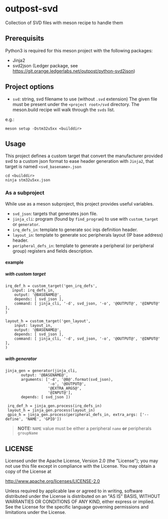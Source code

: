 <!--
SPDX-FileCopyrightText: 2024 Ledger SAS
SPDX-License-Identifier: Apache-2.0
-->

# outpost-svd
Collection of SVD files with meson recipe to handle them

## Prerequisits

Python3 is required for this meson project with the following packages:
 - Jinja2
 - svd2json (Ledger package, see https://git.orange.ledgerlabs.net/outpost/python-svd2json)

## Project options
 - `svd`: string, svd filename to use (without `.svd` extension)
 The given file must be present under the `<project root>/svd` directory. The meson.build recipe will walk through the `svds` list.

 e.g.:
  ```console
  meson setup -Dstm32u5xx <builddir>
 ```

## Usage
This project defines a custom target that convert the manufacturer provided svd to a custom json format to ease header generation with `Jinja2`, that target is named `<svd_basename>.json`

```console
cd <builddir>
ninja stm32u5xx.json
```

### As a subproject
While use as a meson subproject, this project provides useful variables.
 - `svd_json`: targets that generates json file.
 - `jinja_cli`: program (found by `find_program`) to use with `custom_target` or `generator`.
 - `irq_defs_in`: template to generate soc irqs definition header.
 - `layout_in`: template to generate soc peripherals layout (IP base address) header.
 - `peripheral_defs_in`: template to generate a peripheral (or peripheral group) registers and fields description.

 #### example

 ##### with custom target
 ```
 irq_def_h = custom_target('gen_irq_defs',
    input: irq_defs_in,
     output: '@BASENAME@',
     depends: [ svd_json ],
     command: [ jinja_cli, '-d', svd_json, '-o', '@OUTPUT@', '@INPUT@' ],
 )

 layout_h = custom_target('gen_layout',
     input: layout_in,
     output: '@BASENAME@',
     depends: [ svd_json ],
     command: [ jinja_cli, '-d', svd_json, '-o', '@OUTPUT@', '@INPUT@' ],
 )
```
 ##### with generator
```
jinja_gen = generator(jinja_cli,
       output: '@BASENAME@',
       arguments: ['-d', '@0@'.format(svd_json),
                   '-o', '@OUTPUT@',
                   '@EXTRA_ARGS@',
                   '@INPUT@'],
       depends: [ svd_json ])

 irq_def_h = jinja_gen.process(irq_defs_in)
 layout_h = jinja_gen.process(layout_in)
 gpio_h = jinja_gen.process(peripheral_defs_in, extra_args: ['--define', 'NAME', 'GPIO'])
```
> **NOTE:**  `NAME` value must be either a peripheral `name` **or** peripherals `groupName`

## LICENSE
 Licensed under the Apache License, Version 2.0 (the "License");
 you may not use this file except in compliance with the License.
 You may obtain a copy of the License at

 http://www.apache.org/licenses/LICENSE-2.0

 Unless required by applicable law or agreed to in writing, software
 distributed under the License is distributed on an "AS IS" BASIS,
 WITHOUT WARRANTIES OR CONDITIONS OF ANY KIND, either express or implied.
 See the License for the specific language governing permissions and
 limitations under the License.

